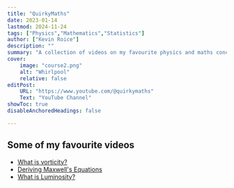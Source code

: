 ```yaml
---
title: "QuirkyMaths" 
date: 2023-01-14
lastmod: 2024-11-24
tags: ["Physics","Mathematics","Statistics"]
author: ["Kevin Roice"]
description: "" 
summary: "A collection of videos on my favourite physics and maths concepts." 
cover:
    image: "course2.png"
    alt: "Whirlpool"
    relative: false
editPost:
    URL: "https://www.youtube.com/@quirkymaths"
    Text: "YouTube Channel"
showToc: true
disableAnchoredHeadings: false

---
```


## Some of my favourite videos

+ [What is vorticity?](https://youtu.be/LP9VHEUzyHA?si=WmrRrO19scNPWLdo)
+ [Deriving Maxwell's Equations](https://youtube.com/playlist?list=PL_0o6P_S88zZmu1NdHb1nB_xjjBQXLGPB&si=ZuLK8qgtK7NL_J8K)
+ [What is Luminosity?](https://youtu.be/S0bQEyiq-6o?si=xVIUODrI2NB4Y9hX)
